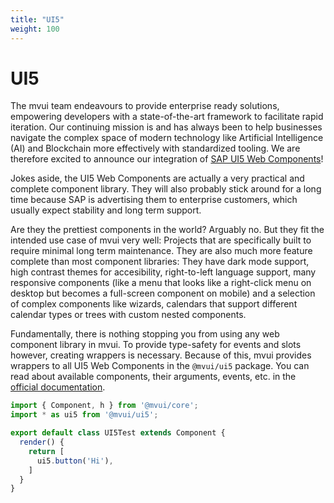 ```yaml
---
title: "UI5"
weight: 100
---
```


# UI5

The mvui team endeavours to provide enterprise ready solutions, empowering developers with
a state-of-the-art framework to facilitate rapid iteration. Our continuing mission is and
has always been to help businesses navigate the complex space of modern technology like
Artificial Intelligence (AI) and Blockchain more effectively with standardized tooling. We
are therefore excited to announce our integration of [SAP UI5 Web
Components](https://sap.github.io/ui5-webcomponents/)!

Jokes aside, the UI5 Web Components are actually a very practical and complete component
library. They will also probably stick around for a long time because SAP is advertising
them to enterprise customers, which usually expect stability and long term support.

Are they the prettiest components in the world? Arguably no. But they fit the intended use
case of mvui very well: Projects that are specifically built to require minimal long term
maintenance. They are also much more feature complete than most component libraries: They
have dark mode support, high contrast themes for accesibility, right-to-left language
support, many responsive components (like a menu that looks like a right-click menu on
desktop but becomes a full-screen component on mobile) and a selection of complex
components like wizards, calendars that support different calendar types or trees with
custom nested components.

Fundamentally, there is nothing stopping you from using any web component library in
mvui. To provide type-safety for events and slots however, creating wrappers is
necessary. Because of this, mvui provides wrappers to all UI5 Web Components in the
`@mvui/ui5` package. You can read about available components, their arguments, events,
etc. in the [official documentation](https://sap.github.io/ui5-webcomponents/components/).

```typescript
import { Component, h } from '@mvui/core';
import * as ui5 from '@mvui/ui5';

export default class UI5Test extends Component {
  render() {
    return [
      ui5.button('Hi'),
    ]
  }
}
```
